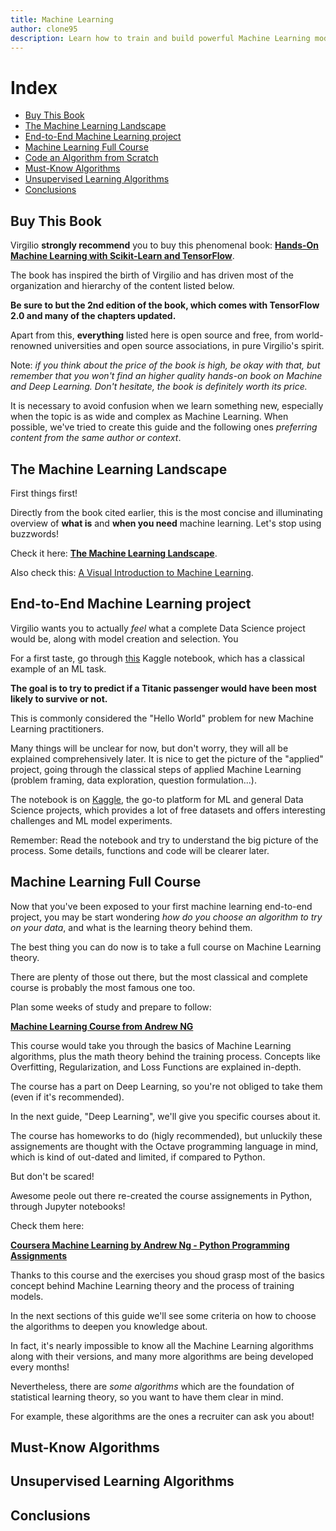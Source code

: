 ```yaml
---
title: Machine Learning
author: clone95
description: Learn how to train and build powerful Machine Learning models and use them to make predictions about the future, that is the natural goal of a Data Science project.
---
```


# Index

- [Buy This Book](#Buy-This-Book)
- [The Machine Learning Landscape](#The-Machine-Learning-Landscape)
- [End-to-End Machine Learning project](#End-to-end-machine-learning-project)
- [Machine Learning Full Course](#Machine-Learning-Full-Course)
- [Code an Algorithm from Scratch](#Code-an-Algorithm-from-Scratch)
- [Must-Know Algorithms](#Must-Know-Algorithms)
- [Unsupervised Learning Algorithms](#Unsupervised-Learning-Algorithms)
- [Conclusions](#Conclusions)

## Buy This Book
Virgilio **strongly recommend** you to buy this phenomenal book: [**Hands-On Machine Learning with Scikit-Learn and TensorFlow**](https://www.amazon.it/Hands-Machine-Learning-Scikit-learn-Tensorflow/dp/1492032646/ref=sr_1_1?adgrpid=58345655971&gclid=Cj0KCQiA6IHwBRCJARIsALNjViW4Jw8kyO8xEPOiBSRLof5hccJ-xVOtW0PHCUOSBszyNIJZZlMfNYoaAorMEALw_wcB&hvadid=255175924799&hvdev=c&hvlocphy=1008144&hvnetw=g&hvpos=1t1&hvqmt=e&hvrand=214277416768465994&hvtargid=aud-834369398293%3Akwd-295090772533&hydadcr=18606_1822710&keywords=hands+on+machine+learning&qid=1577095736&sr=8-1). 

The book has inspired the birth of Virgilio and has driven most of the organization and hierarchy of the content listed below.

**Be sure to but the 2nd edition of the book, which comes with TensorFlow 2.0 and many of the chapters updated.**

Apart from this, **everything** listed here is open source and free, from world-renowned universities and open source associations, in pure Virgilio's spirit. 

Note: _if you think about the price of the book is high, be okay with that, but remember that you won't find an higher quality hands-on book on Machine and Deep Learning. Don't hesitate, the book is definitely worth its price._  

It is necessary to avoid confusion when we learn something new, especially when the topic is as wide and complex as Machine Learning. When possible, we've tried to create this guide and the following ones _preferring content from the same author or context_.

## The Machine Learning Landscape
First things first! 

Directly from the book cited earlier, this is the most concise and illuminating overview of **what is** and **when you need** machine learning. Let's stop using buzzwords!

Check it here: [**The Machine Learning Landscape**](https://www.oreilly.com/library/view/hands-on-machine-learning/9781491962282/ch01.html).

Also check this: [A Visual Introduction to Machine Learning](http://www.r2d3.us/visual-intro-to-machine-learning-part-1/).

## End-to-End Machine Learning project
Virgilio wants you to actually _feel_ what a complete Data Science project would be, along with model creation and selection. You

For a first taste, go through [this](https://www.kaggle.com/startupsci/titanic-data-science-solutions) Kaggle notebook, which has a classical example of an ML task. 

**The goal is to try to predict if a Titanic passenger would have been most likely to survive or not.**

This is commonly considered the "Hello World" problem for new Machine Learning practitioners.

Many things will be unclear for now, but don't worry, they will all be explained comprehensively later. It is nice to get the picture of the "applied" project, going through the classical steps of applied Machine Learning (problem framing, data exploration, question formulation...). 

The notebook is on [Kaggle](https://www.kaggle.com/), the go-to platform for ML and general Data Science projects, which provides a lot of free datasets and offers interesting challenges and ML model experiments.

Remember: Read the notebook and try to understand the big picture of the process. Some details, functions and code will be clearer later.

## Machine Learning Full Course
Now that you've been exposed to your first machine learning end-to-end project, you may be start wondering _how do you choose an algorithm to try on your data_, and what is the learning theory behind them. 

The best thing you can do now is to take a full course on Machine Learning theory. 

There are plenty of those out there, but the most classical and complete course is probably the most famous one too.

Plan some weeks of study and prepare to follow: 

[**Machine Learning Course from Andrew NG**](https://www.coursera.org/learn/machine-learning)

This course would take you through the basics of Machine Learning algorithms, plus the math theory behind the training process. Concepts like Overfitting, Regularization, and Loss Functions are explained in-depth.

The course has a part on Deep Learning, so you're not obliged to take them (even if it's recommended). 

In the next guide, "Deep Learning", we'll give you specific courses about it.

The course has homeworks to do (higly recommended), but unluckily these assignements are thought with the Octave programming language in mind, which is kind of out-dated and limited, if compared to Python. 

But don't be scared! 

Awesome peole out there re-created the course assignements in Python, through Jupyter notebooks!

Check them here: 

[**Coursera Machine Learning by Andrew Ng - Python Programming Assignments**](https://github.com/dibgerge/ml-coursera-python-assignments)

Thanks to this course and the exercises you shoud grasp most of the basics concept behind Machine Learning theory and the process of training models. 

In the next sections of this guide we'll see some criteria on how to choose the algorithms to deepen you knowledge about. 

In fact, it's nearly impossible to know all the Machine Learning algorithms along with their versions, and many more algorithms are being developed every months!

Nevertheless, there are _some algorithms_ which are the foundation of statistical learning theory, so you want to have them clear in mind. 

For example, these algorithms are the ones a recruiter can ask you about!

## Must-Know Algorithms
## Unsupervised Learning Algorithms
## Conclusions